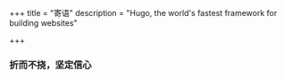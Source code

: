 +++
title = "寄语"
description = "Hugo, the world's fastest framework for building websites"

+++

### **折而不挠，坚定信心**
